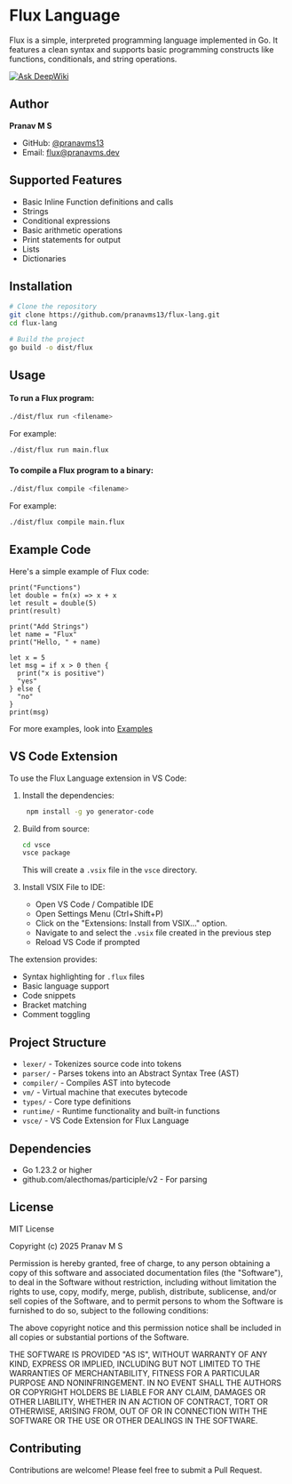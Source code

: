 # Flux Language

Flux is a simple, interpreted programming language implemented in Go. It features a clean syntax and supports basic programming constructs like functions, conditionals, and string operations.

[![Ask DeepWiki](https://deepwiki.com/badge.svg)](https://deepwiki.com/pranavms13/flux-lang)
## Author

**Pranav M S**
- GitHub: [@pranavms13](https://github.com/pranavms13)
- Email: [flux@pranavms.dev](mailto:flux@pranavms.dev)

## Supported Features

- Basic Inline Function definitions and calls
- Strings
- Conditional expressions
- Basic arithmetic operations
- Print statements for output
- Lists
- Dictionaries

## Installation

```bash
# Clone the repository
git clone https://github.com/pranavms13/flux-lang.git
cd flux-lang

# Build the project
go build -o dist/flux
```

## Usage

#### To run a Flux program:

```bash
./dist/flux run <filename>
```

For example:
```bash
./dist/flux run main.flux
```

#### To compile a Flux program to a binary:

```bash
./dist/flux compile <filename>
```

For example:
```bash
./dist/flux compile main.flux
```

## Example Code

Here's a simple example of Flux code:

```flux
print("Functions")
let double = fn(x) => x + x
let result = double(5)
print(result)

print("Add Strings")
let name = "Flux"
print("Hello, " + name)

let x = 5
let msg = if x > 0 then {
  print("x is positive")
  "yes"
} else {
  "no"
}
print(msg)
```

For more examples, look into [Examples](./examples)

## VS Code Extension
To use the Flux Language extension in VS Code:

1. Install the dependencies:
   ```bash
    npm install -g yo generator-code
   ```

2. Build from source:
   ```bash
   cd vsce
   vsce package
   ```
   This will create a `.vsix` file in the `vsce` directory.

3. Install VSIX File to IDE:
   - Open VS Code / Compatible IDE
   - Open Settings Menu (Ctrl+Shift+P)
   - Click on the "Extensions: Install from VSIX..." option.
   - Navigate to and select the `.vsix` file created in the previous step
   - Reload VS Code if prompted

The extension provides:
- Syntax highlighting for `.flux` files
- Basic language support
- Code snippets
- Bracket matching
- Comment toggling


## Project Structure

- `lexer/` - Tokenizes source code into tokens
- `parser/` - Parses tokens into an Abstract Syntax Tree (AST)
- `compiler/` - Compiles AST into bytecode
- `vm/` - Virtual machine that executes bytecode
- `types/` - Core type definitions
- `runtime/` - Runtime functionality and built-in functions
- `vsce/` - VS Code Extension for Flux Language

## Dependencies

- Go 1.23.2 or higher
- github.com/alecthomas/participle/v2 - For parsing

## License

MIT License

Copyright (c) 2025 Pranav M S

Permission is hereby granted, free of charge, to any person obtaining a copy
of this software and associated documentation files (the "Software"), to deal
in the Software without restriction, including without limitation the rights
to use, copy, modify, merge, publish, distribute, sublicense, and/or sell
copies of the Software, and to permit persons to whom the Software is
furnished to do so, subject to the following conditions:

The above copyright notice and this permission notice shall be included in all
copies or substantial portions of the Software.

THE SOFTWARE IS PROVIDED "AS IS", WITHOUT WARRANTY OF ANY KIND, EXPRESS OR
IMPLIED, INCLUDING BUT NOT LIMITED TO THE WARRANTIES OF MERCHANTABILITY,
FITNESS FOR A PARTICULAR PURPOSE AND NONINFRINGEMENT. IN NO EVENT SHALL THE
AUTHORS OR COPYRIGHT HOLDERS BE LIABLE FOR ANY CLAIM, DAMAGES OR OTHER
LIABILITY, WHETHER IN AN ACTION OF CONTRACT, TORT OR OTHERWISE, ARISING FROM,
OUT OF OR IN CONNECTION WITH THE SOFTWARE OR THE USE OR OTHER DEALINGS IN THE
SOFTWARE.

## Contributing

Contributions are welcome! Please feel free to submit a Pull Request. 
